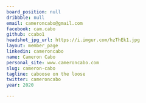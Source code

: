 ```yaml
---
board_position: null
dribbble: null
email: cameroncabo@gmail.com
facebook: cam.cabo
github: ccabo1
headshot_jpg_url: https://i.imgur.com/hzThEk1.jpg
layout: member_page
linkedin: cameroncabo
name: Cameron Cabo
personal_site: www.cameroncabo.com
slug: cameron-cabo
tagline: caboose on the loose
twitter: cameroncabo
year: 2020

---
```

